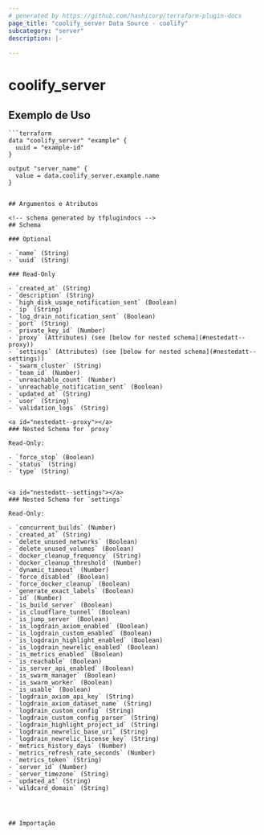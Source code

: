 ```yaml
---
# generated by https://github.com/hashicorp/terraform-plugin-docs
page_title: "coolify_server Data Source - coolify"
subcategory: "server"
description: |-
  
---
```


# coolify_server



## Exemplo de Uso

```hcl
```terraform
data "coolify_server" "example" {
  uuid = "example-id"
}

output "server_name" {
  value = data.coolify_server.example.name
}
```
```

## Argumentos e Atributos

<!-- schema generated by tfplugindocs -->
## Schema

### Optional

- `name` (String)
- `uuid` (String)

### Read-Only

- `created_at` (String)
- `description` (String)
- `high_disk_usage_notification_sent` (Boolean)
- `ip` (String)
- `log_drain_notification_sent` (Boolean)
- `port` (String)
- `private_key_id` (Number)
- `proxy` (Attributes) (see [below for nested schema](#nestedatt--proxy))
- `settings` (Attributes) (see [below for nested schema](#nestedatt--settings))
- `swarm_cluster` (String)
- `team_id` (Number)
- `unreachable_count` (Number)
- `unreachable_notification_sent` (Boolean)
- `updated_at` (String)
- `user` (String)
- `validation_logs` (String)

<a id="nestedatt--proxy"></a>
### Nested Schema for `proxy`

Read-Only:

- `force_stop` (Boolean)
- `status` (String)
- `type` (String)


<a id="nestedatt--settings"></a>
### Nested Schema for `settings`

Read-Only:

- `concurrent_builds` (Number)
- `created_at` (String)
- `delete_unused_networks` (Boolean)
- `delete_unused_volumes` (Boolean)
- `docker_cleanup_frequency` (String)
- `docker_cleanup_threshold` (Number)
- `dynamic_timeout` (Number)
- `force_disabled` (Boolean)
- `force_docker_cleanup` (Boolean)
- `generate_exact_labels` (Boolean)
- `id` (Number)
- `is_build_server` (Boolean)
- `is_cloudflare_tunnel` (Boolean)
- `is_jump_server` (Boolean)
- `is_logdrain_axiom_enabled` (Boolean)
- `is_logdrain_custom_enabled` (Boolean)
- `is_logdrain_highlight_enabled` (Boolean)
- `is_logdrain_newrelic_enabled` (Boolean)
- `is_metrics_enabled` (Boolean)
- `is_reachable` (Boolean)
- `is_server_api_enabled` (Boolean)
- `is_swarm_manager` (Boolean)
- `is_swarm_worker` (Boolean)
- `is_usable` (Boolean)
- `logdrain_axiom_api_key` (String)
- `logdrain_axiom_dataset_name` (String)
- `logdrain_custom_config` (String)
- `logdrain_custom_config_parser` (String)
- `logdrain_highlight_project_id` (String)
- `logdrain_newrelic_base_uri` (String)
- `logdrain_newrelic_license_key` (String)
- `metrics_history_days` (Number)
- `metrics_refresh_rate_seconds` (Number)
- `metrics_token` (String)
- `server_id` (Number)
- `server_timezone` (String)
- `updated_at` (String)
- `wildcard_domain` (String)




## Importação

